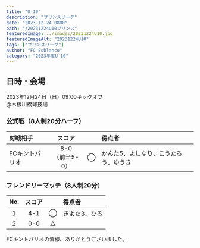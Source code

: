 ```yaml
---
title: "U-10"
description: "プリンスリーグ"
date: "2023-12-24 0800"
path: "/20231224U10プリンス"
featuredImage: ../images/20231224U10.jpg
featuredImageAlt: "20231224U10"
tags: ["プリンスリーグ"]
author: "FC Esblanco"
category: "2023年度U-10"
---
```


## 日時・会場

2023年12月24日（日）09:00キックオフ<br>
@木根川橋球技場


### 公式戦（8人制20分ハーフ）

| 対戦相手| スコア |   | 得点者  |
|:----|:------:|:-:|:--------|
| FCキントバリオ| 8-0<br>（前半5-0） | ◯ |かんた5、よしなり、こうたろう、ゆうき|


### フレンドリーマッチ（8人制20分）

| No.| スコア |   | 得点者  |
|:--:|:------:|:-:|:--------|
| 1  | 4-1 | ◯ |きよた3、ひろ|
| 2  | 0-0 | △ ||


FCキントバリオの皆様、ありがとうございました。